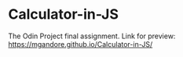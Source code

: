 # Calculator-in-JS
The Odin Project final assignment.
Link for preview: https://mgandore.github.io/Calculator-in-JS/
